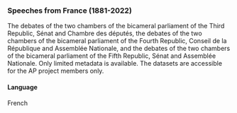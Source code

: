 ### Speeches from France (1881-2022)
The debates of the two chambers of the bicameral parliament of the Third Republic, Sénat and Chambre des députés, the debates of the two chambers of the bicameral parliament of the Fourth Republic, Conseil de la République and Assemblée Nationale, and the debates of the two chambers of the bicameral parliament of the Fifth Republic, Sénat and Assemblée Nationale. Only limited metadata is available. The datasets are accessible for the AP project members only.

#### Language
French
